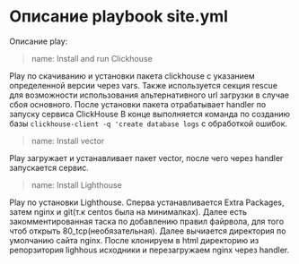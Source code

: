 # Описание playbook site.yml

Описание play:
   
> name: Install and run Clickhouse

Play по скачиванию и установки пакета clickhouse с указанием определенной версии через vars. Также используется секция rescue для возможности использования альтернативного url загрузки в случае сбоя основного. После установки пакета отрабатывает handler по запуску сервиса ClickHouse В конце выполняется команда по созданию базы `clickhouse-client -q 'create database logs` c обработкой ошибок.


> name: Install vector

Play загружает и устанавливает пакет vector, после чего через handler запускается сервис.

> name: Install Lighthouse


Play по установки Lighthouse. Сперва устанавливается Extra Packages, затем nginx и git(т.к centos была на минималках). Далее есть закомментированная таска по добавлению правил файрвола, для того чтоб открыть 80_tcp(необязательная). Далее вычиается директория по умолчанию сайта nginx. После клонируем в html директорию из репорзитория lighhous исходники и перезагружаем nginx через handler.
